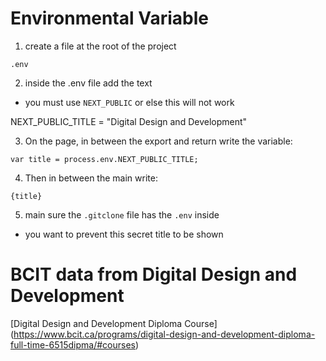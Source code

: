 # Environmental Variable

1. create a file at the root of the project
```
.env
```

2. inside the .env file add the text
- you must use `NEXT_PUBLIC` or else this will not work

NEXT_PUBLIC_TITLE = "Digital Design and Development"

3. On the page, in between the export and return write the variable:
```
var title = process.env.NEXT_PUBLIC_TITLE;
```

4. Then in between the main write:
```
{title}
```

5. main sure the `.gitclone` file has the `.env` inside
- you want to prevent this secret title to be shown 

# BCIT data from Digital Design and Development 
[Digital Design and Development Diploma Course] (https://www.bcit.ca/programs/digital-design-and-development-diploma-full-time-6515dipma/#courses)